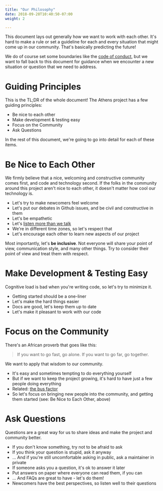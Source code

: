 ```yaml
---
title: "Our Philosophy"
date: 2018-09-28T10:40:50-07:00
weight: 2

---
```


This document lays out generally how we want to work with each other. It's hard to make a rule or set a guideline for each and every situation that might come up in our community. That's basically predicting the future!

We do of course set some boundaries like the [code of conduct](https://github.com/gomods/athens/blob/main/CODE_OF_CONDUCT.md), but we want to fall back to this document for guidance when we encounter a new situation or question that we need to address.

# Guiding Principles

This is the TL;DR of the whole document! The Athens project has a few guiding principles:

- Be nice to each other
- Make development & testing easy
- Focus on the Community
- Ask Questions

In the rest of this document, we're going to go into detail for each of these items.

# Be Nice to Each Other

We firmly believe that a nice, welcoming and constructive community comes first, and code and technology second. If the folks in the community around this project aren't nice to each other, it doesn't matter how cool our technology is.

- Let's try to make newcomers feel welcome
- Let's put our debates in Github issues, and be civil and constructive in them
- Let's be empathetic
- Let's [listen more than we talk](https://hbr.org/2017/02/in-a-difficult-conversation-listen-more-than-you-talk)
- We're in different time zones, so let's respect that
- Let's encourage each other to learn new aspects of our project

Most importantly, let's **be inclusive**. Not everyone will share your point of view, communication style, and many other things. Try to consider their point of view and treat them with respect.

# Make Development & Testing Easy

Cognitive load is bad when you're writing code, so let's try to minimize it.

- Getting started should be a one-liner
- Let's make the hard things easier
- Docs are good, let's keep them up to date
- Let's make it pleasant to work with our code

# Focus on the Community

There's an African proverb that goes like this:

>If you want to go fast, go alone. If you want to go far, go together.

We want to apply that wisdom to our community.

- It's easy and sometimes tempting to do everything yourself
- But if we want to keep the project growing, it's hard to have just a few people doing everything
- Related: [the bus factor](https://en.wikipedia.org/wiki/Bus_factor)
- So let's focus on bringing new people into the community, and getting them started (see: Be Nice to Each Other, above)

# Ask Questions

Questions are a great way for us to share ideas and make the project and community better.

- If you don't know something, try not to be afraid to ask
- If you think your question is stupid, ask it anyway
- ... And if you're still uncomfortable asking in public, ask a maintainer in private
- If someone asks you a question, it's ok to answer it later
- Put answers on paper where everyone can read them, if you can
- ... And FAQs are great to have - let's do them!
- Newcomers have the best perspectives, so listen well to their questions
